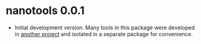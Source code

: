 # nanotools 0.0.1

* Initial development version. Many tools in this package were developed in
[another project](https://github.com/jeanmathieupotvin/dotprofile) and isolated
in a separate package for convenience.
